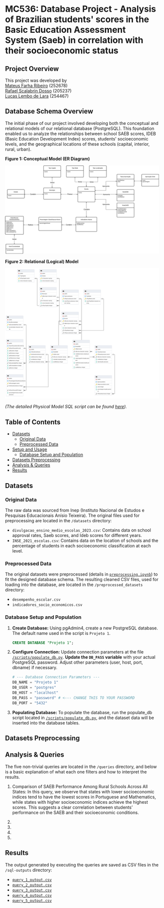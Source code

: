 # MC536: Database Project - Analysis of Brazilian students' scores in the Basic Education Assessment System (Saeb) in correlation with their socioeconomic status

## Project Overview
This project was developed by
<br/>[Mateus Farha Ribeiro](https://github.com/mateusfarhaa)  (252678)
<br/>[Rafael Scalabrin Dosso](https://github.com/rafael-dosso)  (205237)
<br/>[Lucas Lembo de Lara](https://github.com/lucas-lembo)  (254467)

## Database Schema Overview

The initial phase of our project involved developing both the conceptual and relational models of our relational database (PostgreSQL).
This foundation enabled us to analyze the relationships between school SAEB scores, IDEB (Basic Education Development Index) scores,
students' socioeconomic levels, and the geographical locations of these schools (capital, interior, rural, urban).

**Figure 1: Conceptual Model (ER Diagram)**
<p align="center">
  <img src="./models/Conceptual_Model.png" alt="Conceptual Database Model ERD" width="700"/>
</p>

**Figure 2: Relational (Logical) Model**
<p align="center">
  <img src="./models/Relational_Model.png" alt="Relational Database Model" width="700"/>
</p>

*(The detailed Physical Model SQL script can be found [here](./models/Physical_model.sql)).*


## Table of Contents

- [Datasets](#datasets)
  - [Original Data](#original-data)
  - [Preprocessed Data](#preprocessed-data)
- [Setup and Usage](#setup-and-usage)
  - [Database Setup and Population](#database-setup-and-population)
- [Datasets Preprocessing](#datasets-preprocessing)
- [Analysis & Queries](#analysis--queries)
- [Results](#results)

## Datasets

### Original Data

The raw data was sourced from Inep (Instituto Nacional de Estudos e Pesquisas Educacionais Anísio Teixeira). The original files used for preprocessing are located in the `/datasets` directory:

*   `divulgacao_ensino_medio_escolas_2023.csv`: Contains data on school approval rates, Saeb scores, and Ideb scores for different years.
*   `INSE_2021_escolas.csv`: Contains data on the location of schools and the percentage of students in each socioeconomic classification at each level.

### Preprocessed Data

The original datasets were preprocessed (details in [`preprocessing.ipynb`](./preprocessing.ipynb)) to fit the designed database schema. The resulting cleaned CSV files, used for loading into the database, are located in the `/preprocessed_datasets` directory:

*   `desempenho_escolar.csv`
*   `indicadores_socio_economicos.csv`

### Database Setup and Population

1.  **Create Database:** Using pgAdmin4, create a new PostgreSQL database. The default name used in the script is `Projeto 1`.
    ```sql
    CREATE DATABASE "Projeto 1";
    ```
2.  **Configure Connection:** Update connection parameters at the file [`/scripts/populate_db.py`](./database_population.ipynb). **Update the `DB_PASS` variable** with your actual PostgreSQL password. Adjust other parameters (user, host, port, dbname) if necessary.

    ```python
    # --- Database Connection Parameters ---
    DB_NAME = "Projeto 1"
    DB_USER = "postgres"
    DB_HOST = "localhost"
    DB_PASS = "password" # <--- CHANGE THIS TO YOUR PASSWORD
    DB_PORT = "5432"
    ```

3.  **Populating Database:** To populate the database, run the populate_db script located in [`/scripts/populate_db.py`](./database_population.ipynb), and the dataset data will be inserted into the database tables.

## Datasets Preprocessing


## Analysis & Queries
The five non-trivial queries are located in the `/queries` directory, and below is a basic explanation of what each one filters and how to interpret the results.

1. Comparison of SAEB Performance Among Rural Schools Across All States:
In this query, we observe that states with lower socioeconomic indices tend to have the lowest scores in Portuguese and Mathematics, while states with higher socioeconomic indices achieve the highest scores. This suggests a clear correlation between students’ performance on the SAEB and their socioeconomic conditions.

2. 

3.

4. 

5.

## Results

The output generated by executing the queries are saved as CSV files in the `/sql-outputs` directory:

*   [`query_1_output.csv`](./sql-outputs/query_1_output.csv)
*   [`query_2_output.csv`](./sql-outputs/query_2_output.csv)
*   [`query_3_output.csv`](./sql-outputs/query_3_output.csv)
*   [`query_4_output.csv`](./sql-outputs/query_4_output.csv)
*   [`query_5_output.csv`](./sql-outputs/query_5_output.csv)
